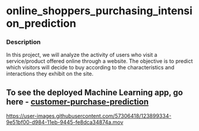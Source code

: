 # online_shoppers_purchasing_intension_prediction

### Description

In this project, we will analyze the activity of users who visit a service/product offered online through a website. 
The objective is to predict which visitors will decide to buy according to the characteristics and interactions they exhibit on the site.

## To see the deployed Machine Learning app, go here - [customer-purchase-prediction](https://customer-purchase-prediction.herokuapp.com/)



https://user-images.githubusercontent.com/57306418/123899334-9e51bf00-d984-11eb-9445-fe8dca34874a.mov


